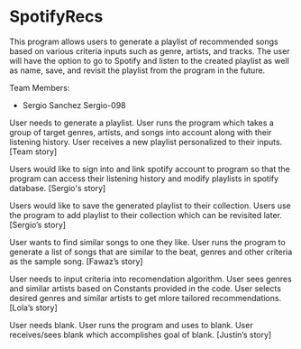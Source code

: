 # SpotifyRecs
This program allows users to generate a playlist of recommended songs based on various criteria inputs such as genre, artists, and tracks. The user will have the option to go to Spotify and listen to the created playlist as well as name, save, and revisit the playlist from the program in the future. 

Team Members:
- Sergio Sanchez Sergio-098

User needs to generate a playlist. User runs the program which takes a group of target genres, artists, and songs into account along with their listening history. User receives a new playlist personalized to their inputs. [Team story] 

Users would like to sign into and link spotify account to program so that the program can access their listening history and modify playlists in spotify database. [Sergio's story]

Users would like to save the generated playlist to their collection. Users use the program to add playlist to their collection which can be revisited later. [Sergio’s story]

User wants to find similar songs to one they like. User runs the program to generate a list of songs that are similar to the beat, genres and other criteria as the sample song. [Fawaz’s story]

User needs to input criteria into recomendation algorithm. User sees genres and similar artists based on Constants provided in the code. User selects desired genres and similar artists to get mlore tailored recommendations. [Lola’s story]

User needs blank. User runs the program and uses to blank. User receives/sees blank which accomplishes goal of blank. [Justin’s story]
